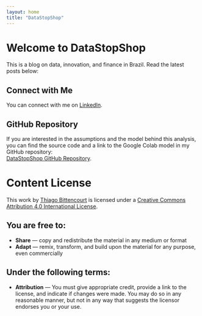 ```yaml
---
layout: home
title: "DataStopShop"
---
```


# Welcome to DataStopShop

This is a blog on data, innovation, and finance in Brazil. Read the latest posts below:

## Connect with Me
You can connect with me on [LinkedIn](https://www.linkedin.com/in/thiago-bittencourt-gi).

## GitHub Repository
If you are interested in the assumptions and the model behind this analysis, you can find the source code and a link to the Google Colab model in my GitHub repository:  
[DataStopShop GitHub Repository](https://github.com/thiago4int/dss).

# Content License

This work by [Thiago Bittencourt](https://www.linkedin.com/in/thiago-bittencourt-gi) is licensed under a [Creative Commons Attribution 4.0 International License](https://creativecommons.org/licenses/by/4.0/).

## You are free to:
- **Share** — copy and redistribute the material in any medium or format
- **Adapt** — remix, transform, and build upon the material for any purpose, even commercially

## Under the following terms:
- **Attribution** — You must give appropriate credit, provide a link to the license, and indicate if changes were made. You may do so in any reasonable manner, but not in any way that suggests the licensor endorses you or your use.
